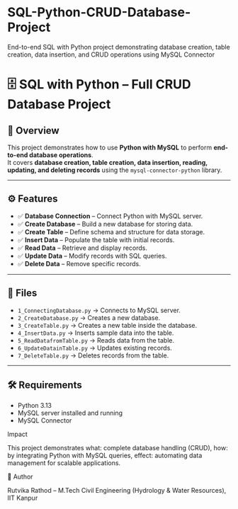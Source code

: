 # SQL-Python-CRUD-Database-Project
End-to-end SQL with Python project demonstrating database creation, table creation, data insertion, and CRUD operations using MySQL Connector

# 🗄️ SQL with Python – Full CRUD Database Project

## 📌 Overview
This project demonstrates how to use **Python with MySQL** to perform **end-to-end database operations**.  
It covers **database creation, table creation, data insertion, reading, updating, and deleting records** using the `mysql-connector-python` library.

---

## ⚙️ Features
- ✅ **Database Connection** – Connect Python with MySQL server.  
- ✅ **Create Database** – Build a new database for storing data.  
- ✅ **Create Table** – Define schema and structure for data storage.  
- ✅ **Insert Data** – Populate the table with initial records.  
- ✅ **Read Data** – Retrieve and display records.  
- ✅ **Update Data** – Modify records with SQL queries.  
- ✅ **Delete Data** – Remove specific records.  

---

## 📂 Files
- `1_ConnectingDatabase.py` → Connects to MySQL server.  
- `2_CreateDatabase.py` → Creates a new database.  
- `3_CreateTable.py` → Creates a new table inside the database.  
- `4_InsertData.py` → Inserts sample data into the table.  
- `5_ReadDatafromTable.py` → Reads data from the table.  
- `6_UpdateDatainTable.py` → Updates existing records.  
- `7_DeleteTable.py` → Deletes records from the table.  

---

## 🛠️ Requirements
- Python 3.13  
- MySQL server installed and running  
- MySQL Connector  

Impact

This project demonstrates what: complete database handling (CRUD),
how: by integrating Python with MySQL queries,
effect: automating data management for scalable applications.

👤 Author

Rutvika Rathod – M.Tech Civil Engineering (Hydrology & Water Resources), IIT Kanpur
